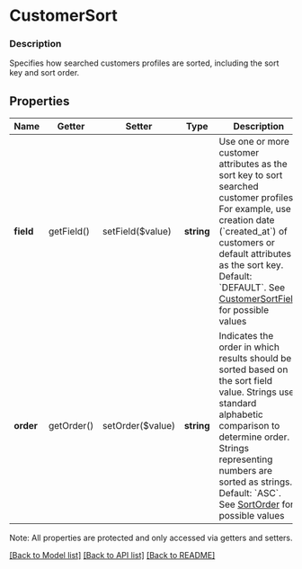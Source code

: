 # CustomerSort

### Description

Specifies how searched customers profiles are sorted, including the sort key and sort order.

## Properties
Name | Getter | Setter | Type | Description | Notes
------------ | ------------- | ------------- | ------------- | ------------- | -------------
**field** | getField() | setField($value) | **string** | Use one or more customer attributes as the sort key to sort searched customer profiles.  For example, use creation date (&#x60;created_at&#x60;) of customers or default attributes as the sort key.   Default: &#x60;DEFAULT&#x60;. See [CustomerSortField](#type-customersortfield) for possible values | [optional] 
**order** | getOrder() | setOrder($value) | **string** | Indicates the order in which results should be sorted based on the sort field value. Strings use standard alphabetic comparison to determine order. Strings representing numbers are sorted as strings.  Default: &#x60;ASC&#x60;. See [SortOrder](#type-sortorder) for possible values | [optional] 

Note: All properties are protected and only accessed via getters and setters.

[[Back to Model list]](../../README.md#documentation-for-models) [[Back to API list]](../../README.md#documentation-for-api-endpoints) [[Back to README]](../../README.md)

